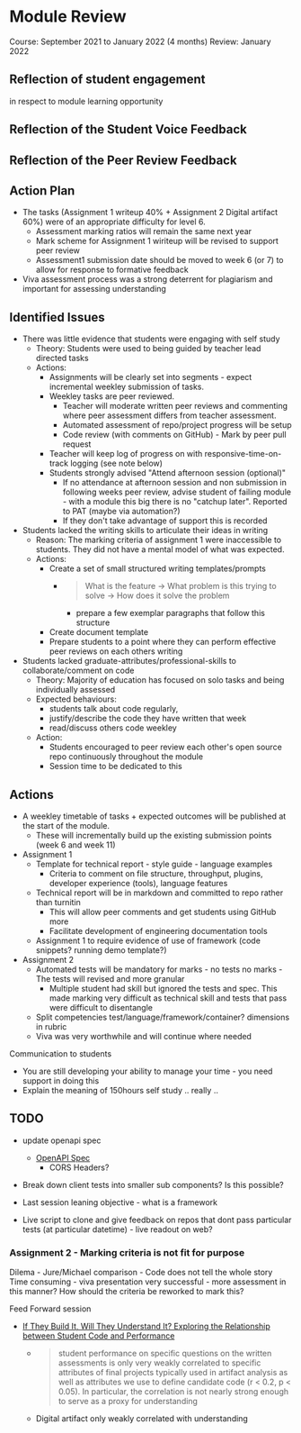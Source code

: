 Module Review
=============

Course: September 2021 to January 2022 (4 months)
Review: January 2022

## Reflection of student engagement 

in respect to module learning opportunity



## Reflection of the Student Voice Feedback

## Reflection of the Peer Review Feedback


## Action Plan 

* The tasks (Assignment 1 writeup 40% + Assignment 2 Digital artifact 60%) were of an appropriate difficulty for level 6.
    * Assessment marking ratios will remain the same next year
    * Mark scheme for Assignment 1 wiriteup will be revised to support peer review
    * Assessment1 submission date should be moved to week 6 (or 7) to allow for response to formative feedback
* Viva assessment process was a strong deterrent for plagiarism and important for assessing understanding


Identified Issues
-----------------

* There was little evidence that students were engaging with self study
    * Theory: Students were used to being guided by teacher lead directed tasks
    * Actions:
        * Assignments will be clearly set into segments - expect incremental weekley submission of tasks. 
        * Weekley tasks are peer reviewed. 
            * Teacher will moderate written peer reviews and commenting where peer assessment differs from teacher assessment.
            * Automated assessment of repo/project progress will be setup
            * Code review (with comments on GitHub) - Mark by peer pull request
        * Teacher will keep log of progress on with responsive-time-on-track logging (see note below)
        * Students strongly advised "Attend afternoon session (optional)"
            * If no attendance at afternoon session and non submission in following weeks peer review, advise student of failing module - with a module this big there is no "catchup later". Reported to PAT (maybe via automation?)
            * If they don't take advantage of support this is recorded
* Students lacked the writing skills to articulate their ideas in writing
    * Reason: The marking criteria of assignment 1 were inaccessible to students. They did not have a mental model of what was expected.
    * Actions: 
        * Create a set of small structured writing templates/prompts
            * > What is the feature -> What problem is this trying to solve -> How does it solve the problem
                * prepare a few exemplar paragraphs that follow this structure
        * Create document template
        * Prepare students to a point where they can perform effective peer reviews on each others writing
* Students lacked graduate-attributes/professional-skills to collaborate/comment on code
    * Theory: Majority of education has focused on solo tasks and being individually assessed
    * Expected behaviours: 
        * students talk about code regularly, 
        * justify/describe the code they have written that week
        * read/discuss others code weekley
    * Action:
        * Students encouraged to peer review each other's open source repo continuously throughout the module
        * Session time to be dedicated to this

Actions
-------
* A weekley timetable of tasks + expected outcomes will be published at the start of the module.
    * These will incrementally build up the existing submission points (week 6 and week 11)
* Assignment 1
    * Template for technical report - style guide - language examples
        * Criteria to comment on file structure, throughput, plugins, developer experience (tools), language features
    * Technical report will be in markdown and committed to repo rather than turnitin
        * This will allow peer comments and get students using GitHub more
        * Facilitate development of engineering documentation tools
    * Assignment 1 to require evidence of use of framework (code snippets? running demo template?)
* Assignment 2
    * Automated tests will be mandatory for marks - no tests no marks - The tests will revised and more granular
        * Multiple student had skill but ignored the tests and spec. This made marking very difficult as technical skill and tests that pass were difficult to disentangle
    * Split competencies test/language/framework/container? dimensions in rubric
    * Viva was very worthwhile and will continue where needed
    




Communication to students
* You are still developing your ability to manage your time - you need support in doing this
* Explain the meaning of 150hours self study .. really ..







TODO
----

* update openapi spec
    * [OpenAPI Spec](https://redocly.github.io/redoc/?url=https://raw.githubusercontent.com/calaldees/frameworks_and_languages_module/after_assignment_updates/openapi.yml)
        * CORS Headers?
* Break down client tests into smaller sub components? Is this possible?


* Last session leaning objective - what is a framework

* Live script to clone and give feedback on repos that dont pass particular tests (at particular datetime) - live readout on web?



### Assignment 2 - Marking criteria is not fit for purpose
Dilema - Jure/Michael comparison - Code does not tell the whole story
Time consuming - viva presentation very successful - more assessment in this manner?
How should the criteria be reworked to mark this?

Feed Forward session


* [If They Build It, Will They Understand It? Exploring the Relationship between Student Code and Performance](https://dl.acm.org/doi/10.1145/3341525.3387379)
    * > student performance on specific questions on the written assessments is only very weakly correlated to specific attributes of final projects typically used in artifact analysis as well as attributes we use to define candidate code (r < 0.2, p < 0.05). In particular, the correlation is not nearly strong enough to serve as a proxy for understanding
    * Digital artifact only weakly correlated with understanding
